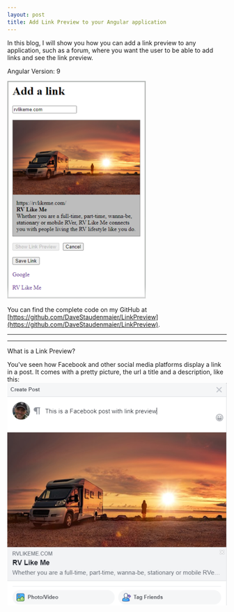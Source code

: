 ```yaml
---
layout: post
title: Add Link Preview to your Angular application
---
```


In this blog, I will show you how you can add a link preview to any application, such as a forum, where you want the user to be able to add links and see the link preview.

Angular Version: 9

<img src="/images/link-preview.png" height="500px">

You can find the complete code on my GitHub at [https://github.com/DaveStaudenmaier/LinkPreview](https://github.com/DaveStaudenmaier/LinkPreview).

----
****

What is a Link Preview?

You've seen how Facebook and other social media platforms display a link in a post.  It comes with a pretty picture, the url a title and a description, like this: 
![Facebook Example](/images/link-preview-fb.png)

